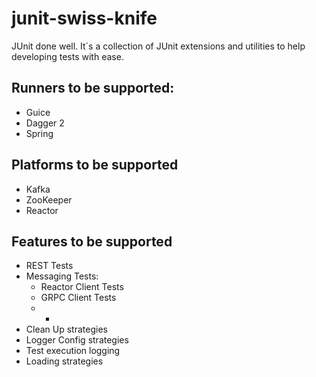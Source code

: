 # junit-swiss-knife
JUnit done well. It´s a collection of JUnit extensions and utilities to help developing tests with ease.

## Runners to be supported:
- Guice
- Dagger 2
- Spring

## Platforms to be supported
- Kafka
- ZooKeeper
- Reactor

## Features to be supported
- REST Tests
- Messaging Tests:
   - Reactor Client Tests
   - GRPC Client Tests
   - *
- Clean Up strategies
- Logger Config strategies
- Test execution logging
- Loading strategies

